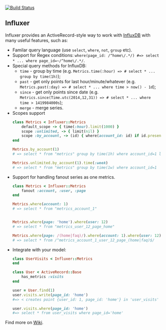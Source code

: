 [![Build Status](https://travis-ci.org/palkan/influxer.svg?branch=master)](https://travis-ci.org/palkan/influxer)

## Influxer

Influxer provides an ActiveRecord-style way to work with [InfluxDB](https://influxdb.com/) with many useful features, such as:
- Familar query language (use `select`, `where`, `not`, `group` etc).
- Support for Regex conditions: `where(page_id: /^home\/.*/) #=> select * ... where page_id=~/^home\/.*/`.
- Special query methods for InfluxDB: 
    - `time` - group by time (e.g. `Metrics.time(:hour) => # select * ... group by time(1h)`);
    - `past` - get only points for last hour/minute/whatever (e.g. `Metrics.past(:day) => # select * ... where time > now() - 1d`);
    - `since` - get only points since date (e.g. `Metrics.since(Time.utc(2014,12,31)) => # select * ... where time > 1419984000s`);
    - `merge` - merge series.
- Scopes support
    ```ruby
    class Metrics < Influxer::Metrics
        default_scope -> { time(:hour).limit(1000) }
        scope :unlimited, -> { limit(nil) }
        scope :by_account, -> (id) { where(account_id: id) if id.present? }
    end

    Metrics.by_account(1)
    # => select * from "metrics" group by time(1h) where account_id=1 limit 1000

    Metrics.unlimited.by_account(1).time(:week)
    # => select * from "metrics" group by time(1w) where account_id=1

    ```
- Support for handling fanout series as one metrics.
    ```ruby
    class Metrics < Influxer::Metrics
        fanout :account, :user, :page
    end

    Metrics.where(account: 1)
    # => select * from "metrics_account_1" 


    Metrics.where(page: 'home').where(user: 12)
    # => select * from "metrics_user_12_page_home" 

    Metrics.where(page: /(home|faq)/).where(account: 1).where(user: 12)
    # => select * from /^metrics_account_1_user_12_page_(home|faq)$/ 

    ``` 
- Integrate with your model:
    ```ruby
    class UserVisits < Influxer::Metrics
    end
    
    class User < ActiveRecord::Base
        has_metrics :visits
    end

    user = User.find(1)
    user.visits.write(page_id: 'home')
    #=> < creates point {user_id: 1, page_id: 'home'} in 'user_visits' series >

    user.visits.where(page_id: 'home')
    #=> select * from user_visits where page_id='home'
    ```
    
Find more on [Wiki](https://github.com/palkan/influxer/wiki).
